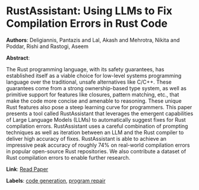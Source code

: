 # RustAssistant: Using LLMs to Fix Compilation Errors in Rust Code

**Authors**: Deligiannis, Pantazis and Lal, Akash and Mehrotra, Nikita and Poddar, Rishi and Rastogi, Aseem

**Abstract**:

The Rust programming language, with its safety guarantees, has established itself as a viable choice for low-level systems programming language over the traditional, unsafe alternatives like C/C++. These guarantees come from a strong ownership-based type system, as well as primitive support for features like closures, pattern matching, etc., that make the code more concise and amenable to reasoning. These unique Rust features also pose a steep learning curve for programmers. This paper presents a tool called RustAssistant that leverages the emergent capabilities of Large Language Models (LLMs) to automatically suggest fixes for Rust compilation errors. RustAssistant uses a careful combination of prompting techniques as well as iteration between an LLM and the Rust compiler to deliver high accuracy of fixes. RustAssistant is able to achieve an impressive peak accuracy of roughly 74% on real-world compilation errors in popular open-source Rust repositories. We also contribute a dataset of Rust compilation errors to enable further research.

**Link**: [Read Paper](https://doi.ieeecomputersociety.org/10.1109/ICSE55347.2025.00022)

**Labels**: [code generation](../../labels/code_generation.md), [program repair](../../labels/program_repair.md)

